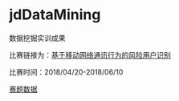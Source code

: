# jdDataMining
数据挖掘实训成果

比赛链接为：[基于移动网络通讯行为的风险用户识别](https://jdata.jd.com/html/detail.html?id=3)

比赛时间：2018/04/20-2018/06/10

[赛题数据](https://pan.baidu.com/s/1jfghmTwKO1QRsK-gQxgMEA)